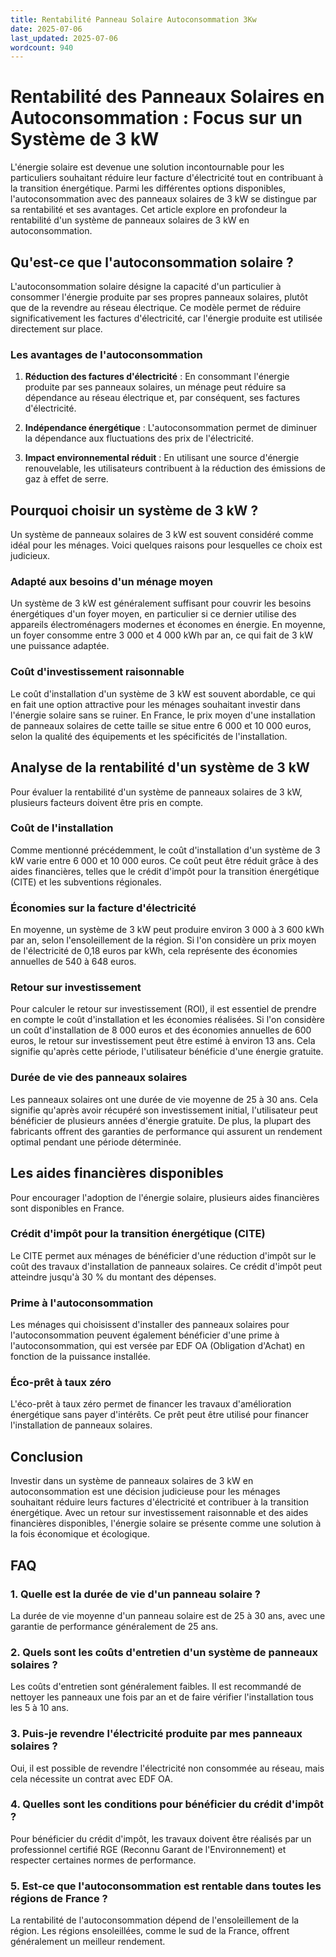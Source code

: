 ```yaml
---
title: Rentabilité Panneau Solaire Autoconsommation 3Kw
date: 2025-07-06
last_updated: 2025-07-06
wordcount: 940
---
```


# Rentabilité des Panneaux Solaires en Autoconsommation : Focus sur un Système de 3 kW

L'énergie solaire est devenue une solution incontournable pour les particuliers souhaitant réduire leur facture d'électricité tout en contribuant à la transition énergétique. Parmi les différentes options disponibles, l'autoconsommation avec des panneaux solaires de 3 kW se distingue par sa rentabilité et ses avantages. Cet article explore en profondeur la rentabilité d'un système de panneaux solaires de 3 kW en autoconsommation.

## Qu'est-ce que l'autoconsommation solaire ?

L'autoconsommation solaire désigne la capacité d'un particulier à consommer l'énergie produite par ses propres panneaux solaires, plutôt que de la revendre au réseau électrique. Ce modèle permet de réduire significativement les factures d'électricité, car l'énergie produite est utilisée directement sur place.

### Les avantages de l'autoconsommation

1. **Réduction des factures d'électricité** : En consommant l'énergie produite par ses panneaux solaires, un ménage peut réduire sa dépendance au réseau électrique et, par conséquent, ses factures d'électricité.
   
2. **Indépendance énergétique** : L'autoconsommation permet de diminuer la dépendance aux fluctuations des prix de l'électricité.

3. **Impact environnemental réduit** : En utilisant une source d'énergie renouvelable, les utilisateurs contribuent à la réduction des émissions de gaz à effet de serre.

## Pourquoi choisir un système de 3 kW ?

Un système de panneaux solaires de 3 kW est souvent considéré comme idéal pour les ménages. Voici quelques raisons pour lesquelles ce choix est judicieux.

### Adapté aux besoins d'un ménage moyen

Un système de 3 kW est généralement suffisant pour couvrir les besoins énergétiques d'un foyer moyen, en particulier si ce dernier utilise des appareils électroménagers modernes et économes en énergie. En moyenne, un foyer consomme entre 3 000 et 4 000 kWh par an, ce qui fait de 3 kW une puissance adaptée.

### Coût d'investissement raisonnable

Le coût d'installation d'un système de 3 kW est souvent abordable, ce qui en fait une option attractive pour les ménages souhaitant investir dans l'énergie solaire sans se ruiner. En France, le prix moyen d'une installation de panneaux solaires de cette taille se situe entre 6 000 et 10 000 euros, selon la qualité des équipements et les spécificités de l'installation.

## Analyse de la rentabilité d'un système de 3 kW

Pour évaluer la rentabilité d'un système de panneaux solaires de 3 kW, plusieurs facteurs doivent être pris en compte.

### Coût de l'installation

Comme mentionné précédemment, le coût d'installation d'un système de 3 kW varie entre 6 000 et 10 000 euros. Ce coût peut être réduit grâce à des aides financières, telles que le crédit d'impôt pour la transition énergétique (CITE) et les subventions régionales.

### Économies sur la facture d'électricité

En moyenne, un système de 3 kW peut produire environ 3 000 à 3 600 kWh par an, selon l'ensoleillement de la région. Si l'on considère un prix moyen de l'électricité de 0,18 euros par kWh, cela représente des économies annuelles de 540 à 648 euros.

### Retour sur investissement

Pour calculer le retour sur investissement (ROI), il est essentiel de prendre en compte le coût d'installation et les économies réalisées. Si l'on considère un coût d'installation de 8 000 euros et des économies annuelles de 600 euros, le retour sur investissement peut être estimé à environ 13 ans. Cela signifie qu'après cette période, l'utilisateur bénéficie d'une énergie gratuite.

### Durée de vie des panneaux solaires

Les panneaux solaires ont une durée de vie moyenne de 25 à 30 ans. Cela signifie qu'après avoir récupéré son investissement initial, l'utilisateur peut bénéficier de plusieurs années d'énergie gratuite. De plus, la plupart des fabricants offrent des garanties de performance qui assurent un rendement optimal pendant une période déterminée.

## Les aides financières disponibles

Pour encourager l'adoption de l'énergie solaire, plusieurs aides financières sont disponibles en France.

### Crédit d'impôt pour la transition énergétique (CITE)

Le CITE permet aux ménages de bénéficier d'une réduction d'impôt sur le coût des travaux d'installation de panneaux solaires. Ce crédit d'impôt peut atteindre jusqu'à 30 % du montant des dépenses.

### Prime à l'autoconsommation

Les ménages qui choisissent d'installer des panneaux solaires pour l'autoconsommation peuvent également bénéficier d'une prime à l'autoconsommation, qui est versée par EDF OA (Obligation d'Achat) en fonction de la puissance installée.

### Éco-prêt à taux zéro

L'éco-prêt à taux zéro permet de financer les travaux d'amélioration énergétique sans payer d'intérêts. Ce prêt peut être utilisé pour financer l'installation de panneaux solaires.

## Conclusion

Investir dans un système de panneaux solaires de 3 kW en autoconsommation est une décision judicieuse pour les ménages souhaitant réduire leurs factures d'électricité et contribuer à la transition énergétique. Avec un retour sur investissement raisonnable et des aides financières disponibles, l'énergie solaire se présente comme une solution à la fois économique et écologique.

## FAQ

### 1. Quelle est la durée de vie d'un panneau solaire ?

La durée de vie moyenne d'un panneau solaire est de 25 à 30 ans, avec une garantie de performance généralement de 25 ans.

### 2. Quels sont les coûts d'entretien d'un système de panneaux solaires ?

Les coûts d'entretien sont généralement faibles. Il est recommandé de nettoyer les panneaux une fois par an et de faire vérifier l'installation tous les 5 à 10 ans.

### 3. Puis-je revendre l'électricité produite par mes panneaux solaires ?

Oui, il est possible de revendre l'électricité non consommée au réseau, mais cela nécessite un contrat avec EDF OA.

### 4. Quelles sont les conditions pour bénéficier du crédit d'impôt ?

Pour bénéficier du crédit d'impôt, les travaux doivent être réalisés par un professionnel certifié RGE (Reconnu Garant de l'Environnement) et respecter certaines normes de performance.

### 5. Est-ce que l'autoconsommation est rentable dans toutes les régions de France ?

La rentabilité de l'autoconsommation dépend de l'ensoleillement de la région. Les régions ensoleillées, comme le sud de la France, offrent généralement un meilleur rendement.